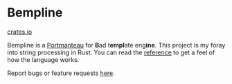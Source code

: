 # Bempline
[crates.io][crates]

Bempline is a [Portmanteau](https://en.wikipedia.org/wiki/Portmanteau) for
**B**ad t**empl**ate eng**ine**. This project is my foray into string processing
in Rust. You can read the [reference](reference.md) to get a feel of how the
language works.

Report bugs or feature requests [here][tickets].

[crates]: https://crates.io/crates/bempline
[tickets]: https://todo.sr.ht/~genbyte/bempline
